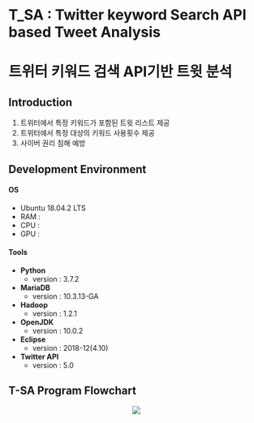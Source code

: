 # T_SA : Twitter keyword Search API based Tweet Analysis  
# 트위터 키워드 검색 API기반 트윗 분석


## Introduction
1. 트위터에서 특정 키워드가 포함된 트윗 리스트 제공
2. 트위터에서 특정 대상의 키워드 사용횟수 제공
3. 사이버 권리 침해 예방

## Development Environment
#### OS  
  * Ubuntu 18.04.2 LTS  
  * RAM :  
  * CPU :  
  * GPU :  
#### Tools  
  * **Python**  
    - version : 3.7.2
  * **MariaDB**  
    - version : 10.3.13-GA
  * **Hadoop**  
    - version : 1.2.1
  * **OpenJDK**  
    - version : 10.0.2
  * **Eclipse**  
    - version : 2018-12(4.10)
  * **Twitter API**  
    - version : 5.0
## T-SA Program Flowchart
<p align="center"> 
<img src="https://github.com/SeokJune/BigData_VI_T-SA/blob/master/etc/T-SA%20Program%20Flowchart.jpg?raw=true">
</p>
